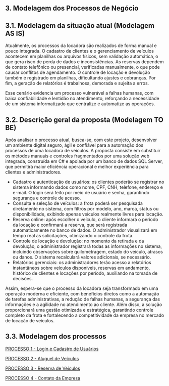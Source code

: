 ## 3. Modelagem dos Processos de Negócio

## 3.1. Modelagem da situação atual (Modelagem AS IS)

Atualmente, os processos da locadora são realizados de forma manual e pouco integrada. O cadastro de clientes e o gerenciamento de veículos acontecem em planilhas ou arquivos físicos, sem validação automática, o que gera risco de perda de dados e inconsistências. As reservas dependem de contato telefônico ou presencial, verificadas manualmente, o que pode causar conflitos de agendamento. O controle de locação e devolução também é registrado em planilhas, dificultando ajustes e cobranças. Por fim, a geração de relatórios é trabalhosa, demorada e sujeita a erros.

Esse cenário evidencia um processo vulnerável a falhas humanas, com baixa confiabilidade e lentidão no atendimento, reforçando a necessidade de um sistema informatizado que centralize e automatize as operações.

## 3.2. Descrição geral da proposta (Modelagem TO BE)

Após analisar o processo atual, busca-se, com este projeto, desenvolver um ambiente digital seguro, ágil e confiável para a automação dos processos de uma locadora de veículos. A proposta consiste em substituir os métodos manuais e controles fragmentados por uma solução web integrada, construída em C# e apoiada por um banco de dados SQL Server, que permitirá maior eficiência operacional e melhor experiência para clientes e administradores.

- Cadastro e autenticação de usuários: os clientes poderão se registrar no sistema informando dados como nome, CPF, CNH, telefone, endereço e e-mail. O login será feito por meio de usuário e senha, garantindo segurança e controle de acesso.
- Consulta e seleção de veículos: a frota poderá ser pesquisada diretamente no sistema, com filtros por modelo, ano, marca, status ou disponibilidade, exibindo apenas veículos realmente livres para locação.
- Reserva online: após escolher o veículo, o cliente informará o período da locação e confirmará a reserva, que será registrada automaticamente no banco de dados. O administrador visualizará em tempo real as solicitações, otimizando o controle da frota.
- Controle de locação e devolução: no momento da retirada e da devolução, o administrador registrará todas as informações no sistema, incluindo observações sobre quilometragem, estado do veículo, atrasos ou danos. O sistema recalculará valores adicionais, se necessário.
- Relatórios gerenciais: os administradores terão acesso a relatórios instantâneos sobre veículos disponíveis, reservas em andamento, histórico de clientes e locações por período, auxiliando na tomada de decisões.

Assim, espera-se que o processo da locadora seja transformado em uma operação moderna e eficiente, com benefícios diretos como a automação de tarefas administrativas, a redução de falhas humanas, a segurança das informações e a agilidade no atendimento ao cliente. Além disso, a solução proporcionará uma gestão otimizada e estratégica, garantindo controle completo da frota e fortalecendo a competitividade da empresa no mercado de locação de veículos.

## 3.3. Modelagem dos processos

[PROCESSO 1 - Login e Cadastro de Usuários](./processos/processo-1-nome-do-processo.md "Detalhamento do Processo 1.")

[PROCESSO 2 - Aluguel de Veículos](./processos/processo-2-nome-do-processo.md "Detalhamento do Processo 2.")

[PROCESSO 3 - Reserva de Veiculos](./processos/processo-3-nome-do-processo.md "Detalhamento do Processo 3.")

[PROCESSO 4 - Contato da Empresa](./processos/processo-4-nome-do-processo.md "Detalhamento do Processo 4.")
